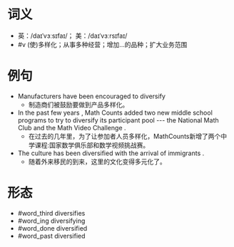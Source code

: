 # 词义
- 英：/daɪˈvɜːsɪfaɪ/； 美：/daɪˈvɜːrsɪfaɪ/
- #v (使)多样化；从事多种经营；增加…的品种；扩大业务范围
# 例句
- Manufacturers have been encouraged to diversify
	- 制造商们被鼓励要做到产品多样化。
- In the past few years , Math Counts added two new middle school programs to try to diversify its participant pool --- the National Math Club and the Math Video Challenge .
	- 在过去的几年里，为了让参加者人员多样化，MathCounts新增了两个中学课程:国家数学俱乐部和数学视频挑战赛。
- The culture has been diversified with the arrival of immigrants .
	- 随着外来移民的到来，这里的文化变得多元化了。
# 形态
- #word_third diversifies
- #word_ing diversifying
- #word_done diversified
- #word_past diversified
